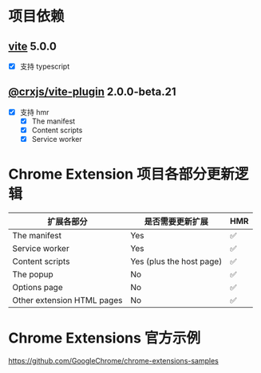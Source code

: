 # 项目依赖

## [vite](https://cn.vitejs.dev/) 5.0.0

- [x] 支持 typescript

## [@crxjs/vite-plugin](https://crxjs.dev/vite-plugin/) 2.0.0-beta.21

- [x] 支持 hmr
  - [x] The manifest
  - [x] Content scripts
  - [x] Service worker

# Chrome Extension 项目各部分更新逻辑

<!-- https://developer.chrome.com/docs/extensions/get-started/tutorial/hello-world#when_to_reload_the_extension -->

| 扩展各部分                 | 是否需要更新扩展         | HMR |
| -------------------------- | ------------------------ | --- |
| The manifest               | Yes                      | ✅  |
| Service worker             | Yes                      | ✅  |
| Content scripts            | Yes (plus the host page) | ✅  |
| The popup                  | No                       | ✅  |
| Options page               | No                       | ✅  |
| Other extension HTML pages | No                       | ✅  |

# Chrome Extensions 官方示例

https://github.com/GoogleChrome/chrome-extensions-samples
